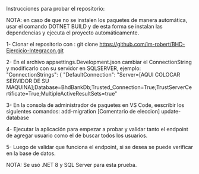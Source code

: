Instrucciones para probar el repositorio:

NOTA: en caso de que no se instalen los paquetes de manera automática, usar el comando DOTNET BUILD y de esta forma se instalan las dependencias y ejecuta el proyecto automáticamente.


1- Clonar el repositorio con : git clone https://github.com/im-robert/BHD-Ejercicio-Integracon.git

2- En el archivo appsettings.Development.json cambiar el ConnectionString y modificarlo con su servidor en SQLSERVER, ejemplo:  "ConnectionStrings": {
   "DefaultConnection": "Server=[AQUI COLOCAR SERVIDOR DE SU MAQUINA];Database=BhdBankDb;Trusted_Connection=True;TrustServerCertificate=True;MultipleActiveResultSets=true"

3- En la consola de administrador de paquetes en VS Code, eescribir los siguientes comandos: add-migration [Comentario de eleccion]
                                                                                             update-database

4- Ejecutar la aplicación para empezar a probar y validar tanto el endpoint de agregar usuario como el de buscar todos los usuarios.

5- Luego de validar que funciona el endpoint, si se desea se puede verificar en la base de datos.


NOTA: 
Se usó .NET 8 y SQL Server para esta prueba.
